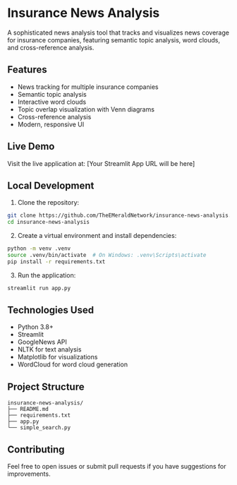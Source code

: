 # Insurance News Analysis

A sophisticated news analysis tool that tracks and visualizes news coverage for insurance companies, featuring semantic topic analysis, word clouds, and cross-reference analysis.

## Features
- News tracking for multiple insurance companies
- Semantic topic analysis
- Interactive word clouds
- Topic overlap visualization with Venn diagrams
- Cross-reference analysis
- Modern, responsive UI

## Live Demo
Visit the live application at: [Your Streamlit App URL will be here]

## Local Development

1. Clone the repository:
```bash
git clone https://github.com/TheEMeraldNetwork/insurance-news-analysis.git
cd insurance-news-analysis
```

2. Create a virtual environment and install dependencies:
```bash
python -m venv .venv
source .venv/bin/activate  # On Windows: .venv\Scripts\activate
pip install -r requirements.txt
```

3. Run the application:
```bash
streamlit run app.py
```

## Technologies Used
- Python 3.8+
- Streamlit
- GoogleNews API
- NLTK for text analysis
- Matplotlib for visualizations
- WordCloud for word cloud generation

## Project Structure
```
insurance-news-analysis/
├── README.md
├── requirements.txt
├── app.py
└── simple_search.py
```

## Contributing
Feel free to open issues or submit pull requests if you have suggestions for improvements.
